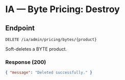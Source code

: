 # IA — Byte Pricing: Destroy

## Endpoint

`DELETE /ia/admin/pricing/bytes/{product}`

Soft-deletes a BYTE product.

### Response (200)
```json
{ "message": "Deleted successfully." }
```

